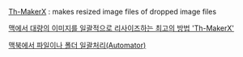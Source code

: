 [Th-MakerX](http://www5.wind.ne.jp/miko/mac_soft/th-maker_x/index-en.html) : makes resized image files of dropped image files

[맥에서 대량의 이미지를 일괄적으로 리사이즈하는 최고의 방법 'Th-MakerX'](http://macnews.tistory.com/951)

[맥북에서 파일이나 폴더 일괄처리(Automator)](http://clack.tistory.com/140)

